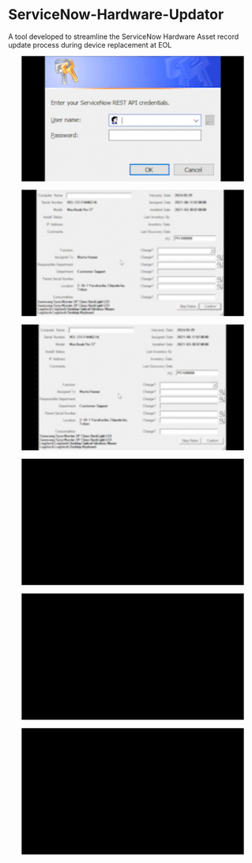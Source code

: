 # ServiceNow-Hardware-Updator
A tool developed to streamline the ServiceNow Hardware Asset record update process during device replacement at EOL

<p align="center">
  <img src="https://github.com/jdsearcy03/ServiceNow-Hardware-Updater/blob/main/ReadMe%20Files/Beginning.gif" width="450" alt="Beginning">
</p>
<p align="center">
  <img src="https://github.com/jdsearcy03/ServiceNow-Hardware-Updater/blob/main/ReadMe%20Files/Assigned.gif" width="450" alt="Assigned To">
</p>
<p align="center">
  <img src="https://github.com/jdsearcy03/ServiceNow-Hardware-Updater/blob/main/ReadMe%20Files/Department.gif" width="450" alt="Department">
</p>
<p align="center">
  <img src="https://github.com/jdsearcy03/ServiceNow-Hardware-Updater/blob/main/ReadMe%20Files/Location.gif" width="450" alt="Location">
</p>
<p align="center">
  <img src="https://github.com/jdsearcy03/ServiceNow-Hardware-Updater/blob/main/ReadMe%20Files/Consumables.gif" width="450" alt="Consumables">
</p>
<p align="center">
  <img src="https://github.com/jdsearcy03/ServiceNow-Hardware-Updater/blob/main/ReadMe%20Files/End.gif" width="450" alt="End">
</p>